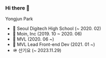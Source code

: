 ### Hi there 👋

Yongjun Park
- 🏫 Seoul Digitech High School (~ 2020. 02)
- 🏢 Moin, Inc (2019. 10 ~ 2020. 06)
- 🏢 MVL (2020. 06 ~)
- 🏢 MVL Lead Front-end Dev (2021. 01 ~)
- 🪖 산기요 (~ 2023.11.29)

<!---
 [![pyjun01's github stats](https://github-readme-stats.vercel.app/api?username=pyjun01)](https://github.com/pyjun01)
-->
